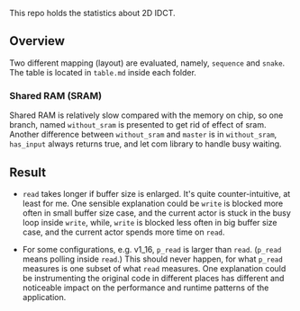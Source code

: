 This repo holds the statistics about 2D IDCT.

## Overview
Two different mapping (layout) are evaluated, namely, `sequence` and `snake`.
The table is located in `table.md` inside each folder.

### Shared RAM (SRAM)
Shared RAM is relatively slow compared with the memory on chip, so one branch,
named `without_sram` is presented to get rid of effect of sram. Another
difference between `without_sram` and `master` is in `without_sram`, `has_input`
always returns true, and let com library to handle busy waiting.

## Result

* `read` takes longer if buffer size is enlarged. It's quite counter-intuitive,
at least for me. One sensible explanation could be `write` is blocked more often
in small buffer size case, and the current actor is stuck in the busy loop
inside `write`, while, `write` is blocked less often in big buffer size case,
and the current actor spends more time on `read`.

* For some configurations, e.g. v1_16, `p_read` is larger than `read`.
(`p_read` means polling inside `read`.) This should never happen, for what
`p_read` measures is one subset of what `read` measures. One explanation could
be instrumenting the original code in different places has different and
noticeable impact on the performance and runtime patterns of the application.
